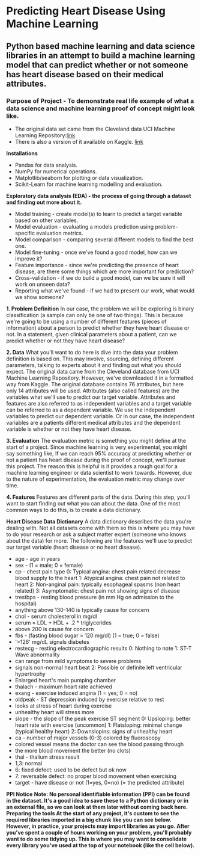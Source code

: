 # Predicting Heart Disease Using Machine Learning

## Python based machine learning and data science libraries in an attempt to build a machine learning model that can predict whether or not someone has heart disease based on their medical attributes.


### Purpose of Project - To demonstrate real life example of what a data science and machine learning proof of concept might look like.
- The original data set came from the Cleveland data UCI Machine Learning Repository:[link](https:/archive.ics.uci.edu/ml/datasets/heart+Disease)
- There is also a version of it available on Kaggle. [link](https://kaggle.com/ronitf/heart-disease-uci)


__Installations__

- Pandas for data analysis.
- NumPy for numerical operations.
- Matplotlib/seaborn for plotting or data visualization.
- Scikit-Learn for machine learning modelling and evaluation.


__Exploratory data analysis (EDA) - the process of going through a dataset and finding out more about it.__
 - Model training - create model(s) to learn to predict a target variable based on other variables.
 - Model evaluation - evaluating a models prediction using problem-specific evaluation metrics.
 - Model comparison - comparing several different models to find the best one.
 - Model fine-tuning - once we've found a good model, how can we improve it?
 - Feature importance - since we're predicting the presence of heart disease, are there some things which are more important for prediction?
 - Cross-validation - if we do build a good model, can we be sure it will work on unseen data?
 - Reporting what we've found - if we had to present our work, what would we show someone?


__1. Problem Definition__
In our case, the problem we will be exploring is binary classification (a sample can only be one of two things).
This is because we're going to be using a number of different features (pieces of information) about a person to predict whether they have heart disease or not. In a statement, given clinical parameters about a patient, can we predict whether or not they have heart disease?

__2. Data__
What you'll want to do here is dive into the data your problem definition is based on. This may involve, sourcing, defining different parameters, talking to experts about it and finding out what you should expect.
The original data came from the Cleveland database from UCI Machine Learning Repository.
However, we've downloaded it in a formatted way from Kaggle.
The original database contains 76 attributes, but here only 14 attributes will be used. Attributes (also called features) are the variables what we'll use to predict our target variable.
Attributes and features are also referred to as independent variables and a target variable can be referred to as a dependent variable.
We use the independent variables to predict our dependent variable.
Or in our case, the independent variables are a patients different medical attributes and the dependent variable is whether or not they have heart disease.

__3. Evaluation__
The evaluation metric is something you might define at the start of a project.
Since machine learning is very experimental, you might say something like,
If we can reach 95% accuracy at predicting whether or not a patient has heart disease during the proof of concept, we'll pursue this project.
The reason this is helpful is it provides a rough goal for a machine learning engineer or data scientist to work towards.
However, due to the nature of experimentation, the evaluation metric may change over time.

__4. Features__
Features are different parts of the data. During this step, you'll want to start finding out what you can about the data.
One of the most common ways to do this, is to create a data dictionary.


__Heart Disease Data Dictionary__
A data dictionary describes the data you're dealing with. Not all datasets come with them so this is where you may have to do your research or ask a subject matter expert (someone who knows about the data) for more.
The following are the features we'll use to predict our target variable (heart disease or no heart disease).
- age - age in years
- sex - (1 = male; 0 = female)
- cp - chest pain type
   0: Typical angina: chest pain related decrease blood supply to the heart
   1: Atypical angina: chest pain not related to heart
   2: Non-anginal pain: typically esophageal spasms (non heart related)
   3: Asymptomatic: chest pain not showing signs of disease
- trestbps - resting blood pressure (in mm Hg on admission to the hospital)
- anything above 130-140 is typically cause for concern
- chol - serum cholesterol in mg/dl
- serum = LDL + HDL + .2 * triglycerides
- above 200 is cause for concern
- fbs - (fasting blood sugar > 120 mg/dl) (1 = true; 0 = false)
- '>126' mg/dL signals diabetes
- restecg - resting electrocardiographic results
   0: Nothing to note
   1: ST-T Wave abnormality
- can range from mild symptoms to severe problems
- signals non-normal heart beat
  2: Possible or definite left ventricular hypertrophy
- Enlarged heart's main pumping chamber
- thalach - maximum heart rate achieved
- exang - exercise induced angina (1 = yes; 0 = no)
- oldpeak - ST depression induced by exercise relative to rest
- looks at stress of heart during exercise
- unhealthy heart will stress more
- slope - the slope of the peak exercise ST segment
   0: Upsloping: better heart rate with exercise (uncommon)
   1: Flatsloping: minimal change (typical healthy heart)
   2: Downslopins: signs of unhealthy heart
- ca - number of major vessels (0-3) colored by fluoroscopy
- colored vessel means the doctor can see the blood passing through
- the more blood movement the better (no clots)
- thal - thalium stress result
- 1,3: normal
- 6: fixed defect: used to be defect but ok now
- 7: reversable defect: no proper blood movement when exercising
- target - have disease or not (1=yes, 0=no) (= the predicted attribute)


__PPI Notice__
**Note: No personal identifiable information (PPI) can be found in the dataset.
It's a good idea to save these to a Python dictionary or in an external file, so we can look at them later without coming back here.
Preparing the tools
At the start of any project, it's custom to see the required libraries imported in a big chunk like you can see below.
However, in practice, your projects may import libraries as you go. After you've spent a couple of hours working on your problem, you'll probably want to do some tidying up. This is where you may want to consolidate every library you've used at the top of your notebook (like the cell below).**



